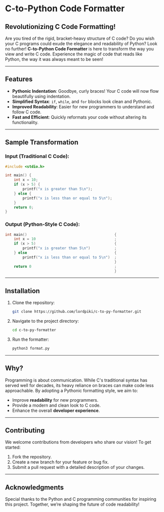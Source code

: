 # C-to-Python Code Formatter

## Revolutionizing C Code Formatting!

Are you tired of the rigid, bracket-heavy structure of C code? Do you wish your C programs could exude the elegance and readability of Python? Look no further! **C-to-Python Code Formatter** is here to transform the way you view and write C code. Experience the magic of code that reads like Python, the way it was always meant to be seen!

---

## Features

- **Pythonic Indentation**: Goodbye, curly braces! Your C code will now flow beautifully using indentation.
- **Simplified Syntax**: `if`, `while`, and `for` blocks look clean and Pythonic.
- **Improved Readability**: Easier for new programmers to understand and follow C code.
- **Fast and Efficient**: Quickly reformats your code without altering its functionality.

---

## Sample Transformation

### Input (Traditional C Code):
```c
#include <stdio.h>

int main() {
    int x = 10;
    if (x > 5) {
        printf("x is greater than 5\n");
    } else {
        printf("x is less than or equal to 5\n");
    }
    return 0;
}
```

### Output (Python-Style C Code):
```c
int main()                                        {
    int x = 10                                    ;
    if (x > 5)                                    {
        printf("x is greater than 5\n")           ;
    } else                                        {
        printf("x is less than or equal to 5\n")  ;
                                                  }
    return 0                                      ;
                                                  }
```

---

## Installation

1. Clone the repository:
    ```bash
    git clone https://github.com/lordpiki/c-to-py-formatter.git
    ```

2. Navigate to the project directory:
    ```bash
    cd c-to-py-formatter
    ```

3. Run the formatter:
    ```bash
    python3 format.py
    ```

---

## Why?

Programming is about communication. While C's traditional syntax has served well for decades, its heavy reliance on braces can make code less approachable. By adopting a Pythonic formatting style, we aim to:

- Improve **readability** for new programmers.
- Provide a modern and clean look to C code.
- Enhance the overall **developer experience**.

---

## Contributing

We welcome contributions from developers who share our vision! To get started:

1. Fork the repository.
2. Create a new branch for your feature or bug fix.
3. Submit a pull request with a detailed description of your changes.

---

## Acknowledgments

Special thanks to the Python and C programming communities for inspiring this project. Together, we’re shaping the future of code readability!